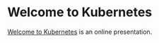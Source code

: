Welcome to Kubernetes
================================

[Welcome to Kubernetes](https://robrich.org/slides/kubernetes-test-drive/#/) is an online presentation.

